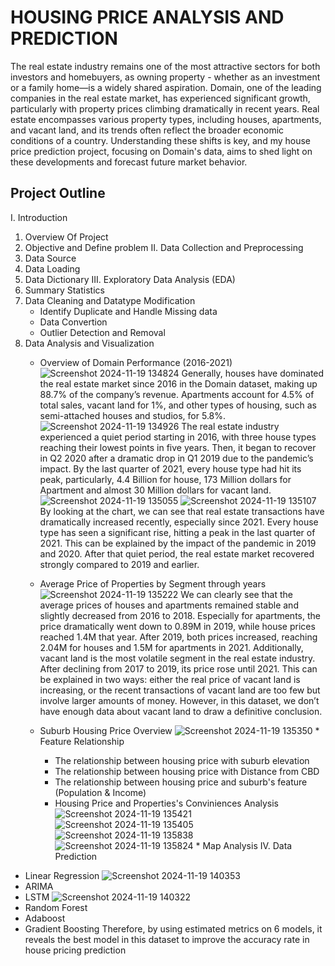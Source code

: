 # HOUSING PRICE ANALYSIS AND PREDICTION
The real estate industry remains one of the most attractive sectors for both investors and homebuyers, as owning property - whether as an investment or a family home—is a widely shared aspiration. Domain, one of the leading companies in the real estate market, has experienced significant growth, particularly with property prices climbing dramatically in recent years. Real estate encompasses various property types, including houses, apartments, and vacant land, and its trends often reflect the broader economic conditions of a country. Understanding these shifts is key, and my house price prediction project, focusing on Domain's data, aims to shed light on these developments and forecast future market behavior.

## Project Outline
I. Introduction
  1. Overview Of Project
  2. Objective and Define problem
II. Data Collection and Preprocessing
  1. Data Source
  2. Data Loading
  3. Data Dictionary
III. Exploratory Data Analysis (EDA)
  1. Summary Statistics
  2. Data Cleaning and Datatype Modification
     * Identify Duplicate and Handle Missing data
     * Data Convertion
     * Outlier Detection and Removal
  3. Data Analysis and Visualization
     * Overview of Domain Performance (2016-2021)
      ![Screenshot 2024-11-19 134824](https://github.com/user-attachments/assets/72911f0a-7efc-4feb-973d-9544651a4108)
      Generally, houses have dominated the real estate market since 2016 in the Domain     dataset, making up 88.7% of the company’s revenue. Apartments account for 4.5% of total sales, vacant land for 1%, and other types of housing, such as semi-attached houses and studios, for 5.8%.
      ![Screenshot 2024-11-19 134926](https://github.com/user-attachments/assets/47f8ce8a-c553-4b0a-86ee-8d030a800f15)
      The real estate industry experienced a quiet period starting in 2016, with three house types reaching their lowest points in five years. Then, it began to recover in Q2 2020 after a dramatic drop in Q1 2019 due to the pandemic’s impact. By the last quarter of 2021, every house type had hit its peak, particularly, 4.4 Billion for house, 173 Million dollars for Apartment and almost 30 Million dollars for vacant land.
      ![Screenshot 2024-11-19 135055](https://github.com/user-attachments/assets/c393e19c-7c7f-4f82-ab2d-42566e8aad97)
      ![Screenshot 2024-11-19 135107](https://github.com/user-attachments/assets/492e054a-734f-4578-951f-0ed58151eb0d)
      By looking at the chart, we can see that real estate transactions have dramatically increased recently, especially since 2021. Every house type has seen a significant rise, hitting a peak in the last quarter of 2021. This can be explained by the impact of the pandemic in 2019 and 2020. After that quiet period, the real estate market recovered strongly compared to 2019 and earlier.

     * Average Price of Properties by Segment through years
      ![Screenshot 2024-11-19 135222](https://github.com/user-attachments/assets/f612288e-cd04-40d0-a2ce-365d5ef41677)
     We can clearly see that the average prices of houses and apartments remained stable and slightly decreased from 2016 to 2018. Especially for apartments, the price dramatically went down to 0.89M in 2019, while house prices reached 1.4M that year. After 2019, both prices increased, reaching 2.04M for houses and 1.5M for apartments in 2021.
Additionally, vacant land is the most volatile segment in the real estate industry. After declining from 2017 to 2019, its price rose until 2021. This can be explained in two ways: either the real price of vacant land is increasing, or the recent transactions of vacant land are too few but involve larger amounts of money. However, in this dataset, we don’t have enough data about vacant land to draw a definitive conclusion.

     * Suburb Housing Price Overview
      ![Screenshot 2024-11-19 135350](https://github.com/user-attachments/assets/8f70993a-dd67-48c1-b3e9-1cfe48f129e7)
    *  Feature Relationship
       * The relationship between housing price with suburb elevation
       * The relationship between housing price with Distance from CBD
       * The relationship between housing price and suburb's feature (Population & Income)
       * Housing Price and Properties's Conviniences Analysis
       ![Screenshot 2024-11-19 135421](https://github.com/user-attachments/assets/44f8e566-dbff-4600-8683-7615e3f15fd8)
       ![Screenshot 2024-11-19 135405](https://github.com/user-attachments/assets/994cdc02-3403-45d6-a2cc-a55ed798271c)
       ![Screenshot 2024-11-19 135838](https://github.com/user-attachments/assets/2edd6fdd-71af-479a-85e1-43074f88a96c)
       ![Screenshot 2024-11-19 135824](https://github.com/user-attachments/assets/a7dafd22-ac06-4140-a337-d8ad4c757e1c)
    *  Map Analysis
IV. Data Prediction
* Linear Regression
  ![Screenshot 2024-11-19 140353](https://github.com/user-attachments/assets/c2ce986f-2748-4492-9054-bc4fca73ec4a)
* ARIMA
* LSTM
  ![Screenshot 2024-11-19 140322](https://github.com/user-attachments/assets/367a7bb7-4fe8-4573-87d7-c431f3a940bc)
* Random Forest
* Adaboost
* Gradient Boosting
Therefore, by using estimated metrics on 6 models, it reveals the best model in this dataset to improve the accuracy rate in house pricing prediction
